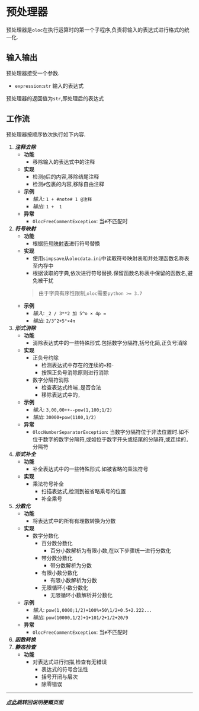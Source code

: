 # 预处理器  

预处理器是`oloc`在执行运算时的第一个子程序,负责将输入的表达式进行格式的统一化.  

## 输入输出  

预处理器接受一个参数.  

- `expression`:`str` 输入的表达式  

预处理器的返回值为`str`,即处理后的表达式  

## 工作流  

预处理器按顺序依次执行如下内容.  

1. ***注释去除***  
   - **功能**  
      - 移除输入的表达式中的注释  
   - **实现**  
      - 检测`@`后的内容,移除结尾注释  
      - 检测`#`包裹的内容,移除自由注释  
   - **示例**  
      - *输入*: `1 + #note# 1 @注释`  
      - *输出*: `1 +  1`
   - **异常**  
      - `OlocFreeCommentException`: 当`#`不匹配时  
2. ***符号映射***  
   - **功能**  
      - 根据[符号映射表](../数据/符号映射表.md)进行符号替换  
   - **实现**  
      - 使用`simpsave`从`olocdata.ini`中读取符号映射表和并处理函数名称表至内存中  
      - 根据读取的字典,依次进行符号替换.保留函数名称表中保留的函数名,避免被干扰  
      > 由于字典有序性限制,`oloc`需要`python >= 3.7` 
   - **示例**  
      - *输入*: `_2 / 3**2 加 5^o × 4p =`  
      - *输出*: `2/3^2+5°×4π`
3. ***形式消除***  
    - **功能**  
      - 消除表达式中的一些特殊形式.包括数字分隔符,括号化简,正负号消除  
    - **实现**  
      - 正负号约除  
        - 检测表达式中存在的连续的`+`和`-`  
        - 按照正负号消除原则进行消除  
      - 数字分隔符消除  
        - 检查表达式终端`,`是否合法   
        - 移除表达式中的`,`  
    - **示例**  
      - *输入*: `3,00,00++--pow(1,100;1/2)`  
      - *输出*: `30000+pow(1100,1/2)`  
    - **异常**  
      - `OlocNumberSeparatorException`: 当数字分隔符位于非法位置时.如不位于数字的数字分隔符,或如位于数字开头或结尾的分隔符,或连续的`,`分隔符  
5. ***形式补全***  
    - **功能**  
      - 补全表达式中的一些特殊形式.如被省略的乘法符号  
    - **实现**  
      - 乘法符号补全  
        - 扫描表达式,检测到被省略乘号的位置  
        - 补全乘号  
6. ***分数化***  
   - **功能**  
      - 将表达式中的所有有理数转换为分数  
   - **实现**  
      - 数字分数化  
        - 百分数分数化  
            - 百分小数解析为有限小数,在以下步骤统一进行分数化  
        - 带分数分数化  
            - 带分数解析为分数  
        - 有限小数分数化  
            - 有限小数解析为分数  
        - 无限循环小数分数化  
            - 无限循环小数解析并分数化  
   - **示例**  
      - *输入*: `pow(1,0000;1/2)+100%+50\1/2+0.5+2.222...`  
      - *输出*: `pow(10000,1/2)+1+101/2+1/2+20/9`   
   - **异常**  
      - `OlocFreeCommentException`: 当`#`不匹配时  
7. ***函数转换***  
8. ***静态检查***   
   - **功能**  
      - 对表达式进行扫描,检查有无错误  
        - 表达式的符号合法性  
        - 括号开闭与层次  
        - 除零错误  

---
***[点此](../项目说明梗概.md)跳转回说明梗概页面***  
